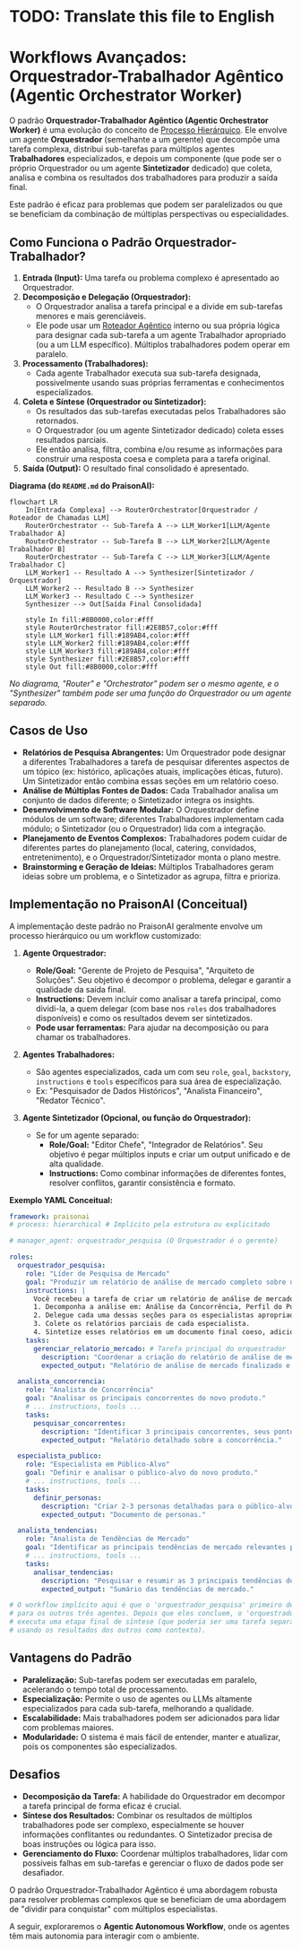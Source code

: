 # TODO: Translate this file to English

# Workflows Avançados: Orquestrador-Trabalhador Agêntico (Agentic Orchestrator Worker)

O padrão **Orquestrador-Trabalhador Agêntico (Agentic Orchestrator Worker)** é uma evolução do conceito de [Processo Hierárquico](./01_processos_colaboracao_agentes.md#2-processo-hierárquico-hierarchical-process). Ele envolve um agente **Orquestrador** (semelhante a um gerente) que decompõe uma tarefa complexa, distribui sub-tarefas para múltiplos agentes **Trabalhadores** especializados, e depois um componente (que pode ser o próprio Orquestrador ou um agente **Sintetizador** dedicado) que coleta, analisa e combina os resultados dos trabalhadores para produzir a saída final.

Este padrão é eficaz para problemas que podem ser paralelizados ou que se beneficiam da combinação de múltiplas perspectivas ou especialidades.

## Como Funciona o Padrão Orquestrador-Trabalhador?

1.  **Entrada (Input):** Uma tarefa ou problema complexo é apresentado ao Orquestrador.
2.  **Decomposição e Delegação (Orquestrador):**
    *   O Orquestrador analisa a tarefa principal e a divide em sub-tarefas menores e mais gerenciáveis.
    *   Ele pode usar um [Roteador Agêntico](./02_workflow_roteamento_agentico.md) interno ou sua própria lógica para designar cada sub-tarefa a um agente Trabalhador apropriado (ou a um LLM específico). Múltiplos trabalhadores podem operar em paralelo.
3.  **Processamento (Trabalhadores):**
    *   Cada agente Trabalhador executa sua sub-tarefa designada, possivelmente usando suas próprias ferramentas e conhecimentos especializados.
4.  **Coleta e Síntese (Orquestrador ou Sintetizador):**
    *   Os resultados das sub-tarefas executadas pelos Trabalhadores são retornados.
    *   O Orquestrador (ou um agente Sintetizador dedicado) coleta esses resultados parciais.
    *   Ele então analisa, filtra, combina e/ou resume as informações para construir uma resposta coesa e completa para a tarefa original.
5.  **Saída (Output):** O resultado final consolidado é apresentado.

**Diagrama (do `README.md` do PraisonAI):**
```mermaid
flowchart LR
    In[Entrada Complexa] --> RouterOrchestrator[Orquestrador / Roteador de Chamadas LLM]
    RouterOrchestrator -- Sub-Tarefa A --> LLM_Worker1[LLM/Agente Trabalhador A]
    RouterOrchestrator -- Sub-Tarefa B --> LLM_Worker2[LLM/Agente Trabalhador B]
    RouterOrchestrator -- Sub-Tarefa C --> LLM_Worker3[LLM/Agente Trabalhador C]
    LLM_Worker1 -- Resultado A --> Synthesizer[Sintetizador / Orquestrador]
    LLM_Worker2 -- Resultado B --> Synthesizer
    LLM_Worker3 -- Resultado C --> Synthesizer
    Synthesizer --> Out[Saída Final Consolidada]

    style In fill:#8B0000,color:#fff
    style RouterOrchestrator fill:#2E8B57,color:#fff
    style LLM_Worker1 fill:#189AB4,color:#fff
    style LLM_Worker2 fill:#189AB4,color:#fff
    style LLM_Worker3 fill:#189AB4,color:#fff
    style Synthesizer fill:#2E8B57,color:#fff
    style Out fill:#8B0000,color:#fff
```
*No diagrama, "Router" e "Orchestrator" podem ser o mesmo agente, e o "Synthesizer" também pode ser uma função do Orquestrador ou um agente separado.*

## Casos de Uso

*   **Relatórios de Pesquisa Abrangentes:** Um Orquestrador pode designar a diferentes Trabalhadores a tarefa de pesquisar diferentes aspectos de um tópico (ex: histórico, aplicações atuais, implicações éticas, futuro). Um Sintetizador então combina essas seções em um relatório coeso.
*   **Análise de Múltiplas Fontes de Dados:** Cada Trabalhador analisa um conjunto de dados diferente; o Sintetizador integra os insights.
*   **Desenvolvimento de Software Modular:** O Orquestrador define módulos de um software; diferentes Trabalhadores implementam cada módulo; o Sintetizador (ou o Orquestrador) lida com a integração.
*   **Planejamento de Eventos Complexos:** Trabalhadores podem cuidar de diferentes partes do planejamento (local, catering, convidados, entretenimento), e o Orquestrador/Sintetizador monta o plano mestre.
*   **Brainstorming e Geração de Ideias:** Múltiplos Trabalhadores geram ideias sobre um problema, e o Sintetizador as agrupa, filtra e prioriza.

## Implementação no PraisonAI (Conceitual)

A implementação deste padrão no PraisonAI geralmente envolve um processo hierárquico ou um workflow customizado:

1.  **Agente Orquestrador:**
    *   **Role/Goal:** "Gerente de Projeto de Pesquisa", "Arquiteto de Soluções". Seu objetivo é decompor o problema, delegar e garantir a qualidade da saída final.
    *   **Instructions:** Devem incluir como analisar a tarefa principal, como dividi-la, a quem delegar (com base nos `roles` dos trabalhadores disponíveis) e como os resultados devem ser sintetizados.
    *   **Pode usar ferramentas:** Para ajudar na decomposição ou para chamar os trabalhadores.

2.  **Agentes Trabalhadores:**
    *   São agentes especializados, cada um com seu `role`, `goal`, `backstory`, `instructions` e `tools` específicos para sua área de especialização.
    *   Ex: "Pesquisador de Dados Históricos", "Analista Financeiro", "Redator Técnico".

3.  **Agente Sintetizador (Opcional, ou função do Orquestrador):**
    *   Se for um agente separado:
        *   **Role/Goal:** "Editor Chefe", "Integrador de Relatórios". Seu objetivo é pegar múltiplos inputs e criar um output unificado e de alta qualidade.
        *   **Instructions:** Como combinar informações de diferentes fontes, resolver conflitos, garantir consistência e formato.

**Exemplo YAML Conceitual:**

```yaml
framework: praisonai
# process: hierarchical # Implícito pela estrutura ou explicitado

# manager_agent: orquestrador_pesquisa (O Orquestrador é o gerente)

roles:
  orquestrador_pesquisa:
    role: "Líder de Pesquisa de Mercado"
    goal: "Produzir um relatório de análise de mercado completo sobre um novo produto."
    instructions: |
      Você recebeu a tarefa de criar um relatório de análise de mercado.
      1. Decomponha a análise em: Análise da Concorrência, Perfil do Público-Alvo, e Análise de Tendências de Mercado.
      2. Delegue cada uma dessas seções para os especialistas apropriados: 'analista_concorrencia', 'especialista_publico', 'analista_tendencias'.
      3. Colete os relatórios parciais de cada especialista.
      4. Sintetize esses relatórios em um documento final coeso, adicionando uma introdução e uma conclusão com recomendações estratégicas.
    tasks:
      gerenciar_relatorio_mercado: # Tarefa principal do orquestrador
        description: "Coordenar a criação do relatório de análise de mercado."
        expected_output: "Relatório de análise de mercado finalizado e abrangente."

  analista_concorrencia:
    role: "Analista de Concorrência"
    goal: "Analisar os principais concorrentes do novo produto."
    # ... instructions, tools ...
    tasks:
      pesquisar_concorrentes:
        description: "Identificar 3 principais concorrentes, seus pontos fortes, fracos e participação de mercado."
        expected_output: "Relatório detalhado sobre a concorrência."

  especialista_publico:
    role: "Especialista em Público-Alvo"
    goal: "Definir e analisar o público-alvo do novo produto."
    # ... instructions, tools ...
    tasks:
      definir_personas:
        description: "Criar 2-3 personas detalhadas para o público-alvo, incluindo dados demográficos, necessidades e comportamentos."
        expected_output: "Documento de personas."

  analista_tendencias:
    role: "Analista de Tendências de Mercado"
    goal: "Identificar as principais tendências de mercado relevantes para o novo produto."
    # ... instructions, tools ...
    tasks:
      analisar_tendencias:
        description: "Pesquisar e resumir as 3 principais tendências de mercado que podem impactar o produto."
        expected_output: "Sumário das tendências de mercado."

# O workflow implícito aqui é que o 'orquestrador_pesquisa' primeiro delega as tarefas
# para os outros três agentes. Depois que eles concluem, o 'orquestrador_pesquisa'
# executa uma etapa final de síntese (que poderia ser uma tarefa separada para ele mesmo,
# usando os resultados dos outros como contexto).
```

## Vantagens do Padrão

*   **Paralelização:** Sub-tarefas podem ser executadas em paralelo, acelerando o tempo total de processamento.
*   **Especialização:** Permite o uso de agentes ou LLMs altamente especializados para cada sub-tarefa, melhorando a qualidade.
*   **Escalabilidade:** Mais trabalhadores podem ser adicionados para lidar com problemas maiores.
*   **Modularidade:** O sistema é mais fácil de entender, manter e atualizar, pois os componentes são especializados.

## Desafios

*   **Decomposição da Tarefa:** A habilidade do Orquestrador em decompor a tarefa principal de forma eficaz é crucial.
*   **Síntese dos Resultados:** Combinar os resultados de múltiplos trabalhadores pode ser complexo, especialmente se houver informações conflitantes ou redundantes. O Sintetizador precisa de boas instruções ou lógica para isso.
*   **Gerenciamento do Fluxo:** Coordenar múltiplos trabalhadores, lidar com possíveis falhas em sub-tarefas e gerenciar o fluxo de dados pode ser desafiador.

O padrão Orquestrador-Trabalhador Agêntico é uma abordagem robusta para resolver problemas complexos que se beneficiam de uma abordagem de "dividir para conquistar" com múltiplos especialistas.

A seguir, exploraremos o **Agentic Autonomous Workflow**, onde os agentes têm mais autonomia para interagir com o ambiente.
